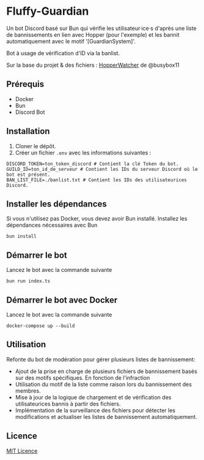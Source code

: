 # Fluffy-Guardian

Un bot Discord basé sur Bun qui vérifie les utilisateur·ice·s d'après une liste de bannissements en lien avec Hopper (pour l'exemple) et les bannit automatiquement avec le motif '[GuardianSystem]'. 

Bot à usage de vérification d'ID via la banlist.

Sur la base du projet & des fichiers : [HopperWatcher](https://github.com/busybox11/hopperwatcher) de @busybox11


## Prérequis

- Docker
- Bun
- Discord Bot

## Installation

1. Cloner le dépôt.
2. Créer un fichier `.env` avec les informations suivantes :

```plaintext
DISCORD_TOKEN=ton_token_discord # Contient la clé Token du bot.
GUILD_ID=ton_id_de_serveur # Contient les IDs du serveur Discord où le bot est présent.
BAN_LIST_FILE=./banlist.txt # Contient les IDs des utilisateurices Discord.
```

## Installer les dépendances
Si vous n'utilisez pas Docker, vous devez avoir Bun installé. Installez les dépendances nécessaires avec Bun 
```
bun install
```

## Démarrer le bot
Lancez le bot avec la commande suivante
```
bun run index.ts
```

## Démarrer le bot avec Docker
Lancez le bot avec la commande suivante
```
docker-compose up --build
```



## Utilisation
Refonte du bot de modération pour gérer plusieurs listes de bannissement:

- Ajout de la prise en charge de plusieurs fichiers de bannissement basés sur des motifs spécifiques. En fonction de l'infraction
- Utilisation du motif de la liste comme raison lors du bannissement des membres.
- Mise à jour de la logique de chargement et de vérification des utilisateurices bannis à partir des fichiers.
- Implémentation de la surveillance des fichiers pour détecter les modifications et actualiser les listes de bannissement automatiquement.


## Licence

[MIT Licence](https://github.com/PotiteBulle/Fluffy-Guardian/blob/main/LICENSE)